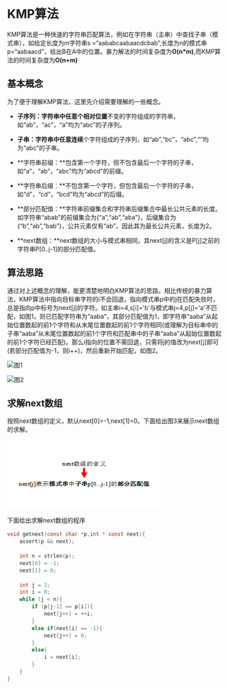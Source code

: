 # KMP算法

KMP算法是一种快速的字符串匹配算法，例如在字符串（主串）中查找子串（模式串），如给定长度为m字符串s =“aababcaabaacdcbab”,长度为n的模式串p=“aabaacd”，给出B在A中的位置。暴力解法的时间复杂度为**O(n*m)**,而KMP算法的时间复杂度为**O(n+m)**   

## 基本概念

为了便于理解KMP算法，这里先介绍需要理解的一些概念。  

* **子序列：**字符串中任意个**相对位置**不变的字符组成的字符串，如“ab”，“ac”，“a”均为“abc”的子序列。

* **子串：**字符串中任意**连续**个字符组成的子序列，如“ab”,“bc”，“abc”,“”均为“abc”的子串。

* **字符串前缀：**包含第一个字符，但不包含最后一个字符的子串，如“a”，“ab”，“abc”均为“abcd”的前缀。

* **字符串后缀：**不包含第一个字符，但包含最后一个字符的子串，如“d”，“cd”，“bcd”均为“abcd”的后缀。

* **部分匹配值：**字符串前缀集合和字符串后缀集合中最长公共元素的长度。如字符串“abab”的前缀集合为{“a”,“ab”,“aba”}，后缀集合为{“b”,“ab”,“bab”}，公共元素仅有“ab”，因此其为最长公共元素，长度为2。

* **next数组：**next数组的大小与模式串相同，其next[j]的含义是P[j]之前的字符串P[0..j-1]的部分匹配值。 

## 算法思路

通过对上述概念的理解，能更清楚地明白KMP算法的思路。相比传统的暴力算法，KMP算法中指向目标串字符的i不会回退，指向模式串p中的j在匹配失败时，总是指向p中标号为next[j]的字符。如主串i=4,s[i]='b'与模式串j=4,p[j]='a'不匹配，如图1，则已匹配字符串为“aaba”，其部分匹配值为1，即字符串“aaba”从起始位置数起的前1个字符和从末尾位置数起的前1个字符相同(或理解为目标串中的子串“aaba”从末尾位置数起的前1个字符和匹配串中的子串“aaba”从起始位置数起的前1个字符已经匹配)。那么i指向的位置不需回退，只需将j的值改为next[j]即可(若部分匹配值为-1，则i++)，然后重新开始匹配，如图2。   

![图1](https://github.com/expectmeeting/DataStructure/blob/master/KMP/figure1.emf)

![图2](https://github.com/expectmeeting/DataStructure/blob/master/KMP/figure2.emf)    

## 求解next数组

按照next数组的定义，默认next[0]=-1,next[1]=0。下面给出图3来展示next数组的求解。  

![图3](https://github.com/expectmeeting/DataStructure/blob/master/KMP/gif1.gif)   

下面给出求解next数组的程序

~~~c
void getnext(const char *p,int * const next){
	assert(p && next);
	
	int n = strlen(p);
	next[0] = -1;
	next[1] = 0;
	
	int j = 2;
	int i = 0;
	while (j < n){
		if (p[j-1] == p[i]){
			next[j++] = ++i;
		}
		else if(next[i] == -1){
			next[j++] = 0;
		}
		else{
			i = next[i];
		}
	}
}
~~~

